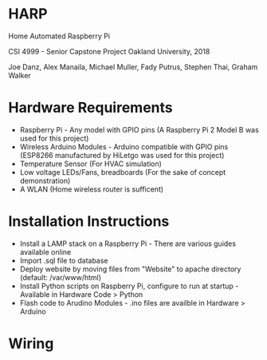 # HARP
Home Automated Raspberry Pi

CSI 4999 - Senior Capstone Project
Oakland University, 2018

Joe Danz, Alex Manaila, Michael Muller, Fady Putrus, Stephen Thai, Graham Walker

# Hardware Requirements
* Raspberry Pi - Any model with GPIO pins (A Raspberry Pi 2 Model B was used for this project)
* Wireless Arduino Modules - Arduino compatible with GPIO pins (ESP8266 manufactured by HiLetgo was used for this project)
* Temperature Sensor (For HVAC simulation)
* Low voltage LEDs/Fans, breadboards (For the sake of concept demonstration)
* A WLAN (Home wireless router is sufficent)

# Installation Instructions
* Install a LAMP stack on a Raspberry Pi - There are various guides available online
* Import .sql file to database
* Deploy website by moving files from "Website" to apache directory (default: /var/www/html)
* Install Python scripts on Raspberry Pi, configure to run at startup - Available in Hardware Code > Python
* Flash code to Arudino Modules - .ino files are availble in Hardware > Arduino

# Wiring
